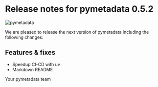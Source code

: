 # Release notes for pymetadata 0.5.2
![pymetadata](https://github.com/matthiaskoenig/pymetadata/raw/develop/docs/images/favicon/pymetadata-100x100-300dpi.png)

We are pleased to release the next version of pymetadata including the 
following changes:

## Features & fixes
- Speedup CI-CD with uv
- Markdown README 

Your pymetadata team
